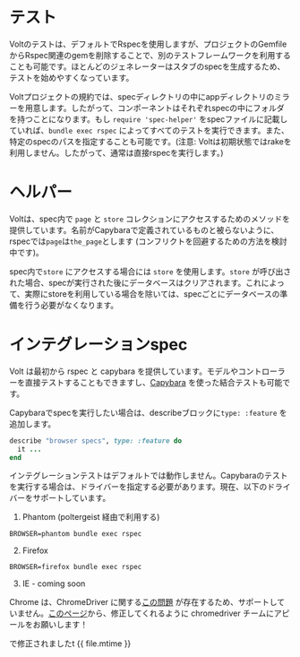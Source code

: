 # テスト

Voltのテストは、デフォルトでRspecを使用しますが、プロジェクトのGemfileからRspec関連のgemを削除することで、別のテストフレームワークを利用することも可能です。ほとんどのジェネレーターはスタブのspecを生成するため、テストを始めやすくなっています。

Voltプロジェクトの規約では、specディレクトリの中にappディレクトリのミラーを用意します。したがって、コンポーネントはそれぞれspecの中にフォルダを持つことになります。もし ```require 'spec-helper'``` をspecファイルに記載していれば、```bundle exec rspec``` によってすべてのテストを実行できます。また、特定のspecのパスを指定することも可能です。(注意: Voltは初期状態ではrakeを利用しません。したがって、通常は直接rspecを実行します。)

# ヘルパー

Voltは、spec内で ```page``` と ```store``` コレクションにアクセスするためのメソッドを提供しています。名前がCapybaraで定義されているものと被らないように、rspecでは```page```は```the_page```とします (コンフリクトを回避するための方法を検討中です)。

spec内で```store``` にアクセスする場合には ```store``` を使用します。```store``` が呼び出された場合、specが実行された後にデータベースはクリアされます。これによって、実際にstoreを利用している場合を除いては、specごとにデータベースの準備を行う必要がなくなります。

# インテグレーションspec

Volt は最初から rspec と capybara を提供しています。モデルやコントローラーを直接テストすることもできますし、[Capybara](https://github.com/jnicklas/capybara) を使った結合テストも可能です。

Capybaraでspecを実行したい場合は、describeブロックに```type: :feature``` を追加します。

```ruby
describe "browser specs", type: :feature do
  it ...
end
```

インテグレーションテストはデフォルトでは動作しません。Capybaraのテストを実行する場合は、ドライバーを指定する必要があります。現在、以下のドライバーをサポートしています。

1. Phantom (poltergeist 経由で利用する)

```BROWSER=phantom bundle exec rspec```

2. Firefox

```BROWSER=firefox bundle exec rspec```

3. IE - coming soon

Chrome は、ChromeDriver に関する[この問題](https://code.google.com/p/chromedriver/issues/detail?id=887#makechanges) が存在するため、サポートしていません。[このページ](https://code.google.com/p/chromedriver/issues/detail?id=887#makechanges)から、修正してくれるように chromedriver チームにアピールをお願いします！

で修正されましたt {{ file.mtime }}
